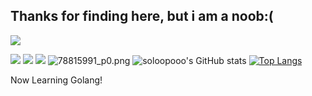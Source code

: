 ## Thanks for finding here, but i am a noob:(

<!--
**soloopooo/soloopooo** is a ✨ _special_ ✨ repository because its `README.md` (this file) appears on your GitHub profile.

Here are some ideas to get you started:

- 🔭 I’m currently working on ...
- 🌱 I’m currently learning ...
- 👯 I’m looking to collaborate on ...
- 🤔 I’m looking for help with ...
- 💬 Ask me about ...
- 📫 How to reach me: ...
- 😄 Pronouns: ...
- ⚡ Fun fact: ...
-->
[![](https://count.getloli.com/@t47wr9bhubo4n3qegirjp4-42t95y2jgr?name=t47wr9bhubo4n3qegirjp4-42t95y2jgr&theme=gelbooru&padding=7&offset=0&align=top&scale=1&pixelated=1&darkmode=auto)]()


[![](https://img.shields.io/website?down_message=OH...&up_color=%2366ccff&up_message=Running%20perfectly&url=https%3A%2F%2Fsoloop.ooo)](https://soloop.ooo)
[![](https://img.shields.io/twitter/follow/soloopooo?style=social)](https://twitter.com/soloopooo)
![](https://komarev.com/ghpvc/?username=soloopooo)
![78815991_p0.png](78815991_p0.png)
![soloopooo's GitHub stats](https://github-readme-stats.vercel.app/api?username=soloopooo&show_icons=true&theme=dracula)
[![Top Langs](https://github-readme-stats.vercel.app/api/top-langs/?username=soloopooo&theme=dracula)](https://github.com/soloopooo/github-readme-stats)


Now Learning Golang!


